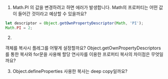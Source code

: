 1. Math.PI 의 값을 변경하려고 하면 에러가 발생합니다.
Math의 프로퍼티는 어떤 값이 들어간 것이라고 예상할 수 있을까요?


``` javascript
let descriptor = Object.getOwnPropertyDescriptor(Math, 'PI');
Math.PI = 2; 
```

2. 
객체를 복사시 플레그를 어떻게 설정할까요?
Object.getOwnPropertyDescriptors 를 통한 복사와 for문을 사용해 
할당 연사자를 이용한 프로퍼티 복사의 차이점은 무엇일까요?

3. Object.defineProperties 사용한 복사는 deep copy일까요?
